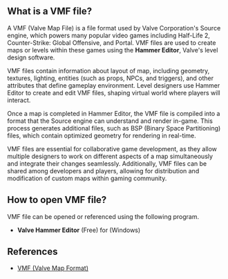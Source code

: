 ## What is a VMF file?

A VMF (Valve Map File) is a file format used by Valve Corporation's Source engine, which powers many popular video games including Half-Life 2, Counter-Strike: Global Offensive, and Portal. VMF files are used to create maps or levels within these games using the **Hammer Editor**, Valve's level design software.

VMF files contain information about layout of map, including geometry, textures, lighting, entities (such as props, NPCs, and triggers), and other attributes that define gameplay environment. Level designers use Hammer Editor to create and edit VMF files, shaping virtual world where players will interact.

Once a map is completed in Hammer Editor, the VMF file is compiled into a format that the Source engine can understand and render in-game. This process generates additional files, such as BSP (Binary Space Partitioning) files, which contain optimized geometry for rendering in real-time.

VMF files are essential for collaborative game development, as they allow multiple designers to work on different aspects of a map simultaneously and integrate their changes seamlessly. Additionally, VMF files can be shared among developers and players, allowing for distribution and modification of custom maps within gaming community.

## How to open VMF file?

VMF file can be opened or referenced using the following program.

- **Valve Hammer Editor** (Free) for (Windows)

## References
* [VMF (Valve Map Format)](https://developer.valvesoftware.com/wiki/VMF_(Valve_Map_Format))
